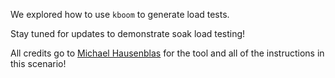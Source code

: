 We explored how to use `kboom` to generate load tests.

Stay tuned for updates to demonstrate soak load testing!

All credits go to [Michael Hausenblas](http://mhausenblas.info) for the tool and all of the instructions in this scenario!
